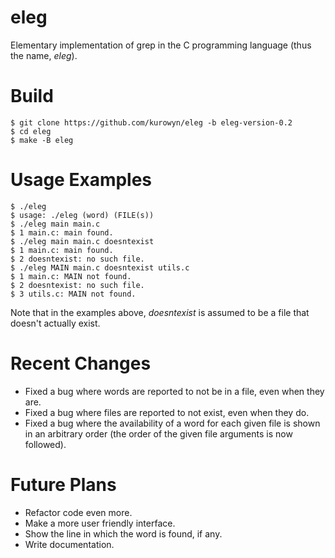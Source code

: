 # eleg
Elementary implementation of grep in the C programming language (thus the name, *eleg*).

# Build
```
$ git clone https://github.com/kurowyn/eleg -b eleg-version-0.2
$ cd eleg
$ make -B eleg
```

# Usage Examples
```
$ ./eleg
$ usage: ./eleg (word) (FILE(s))
$ ./eleg main main.c
$ 1 main.c: main found.
$ ./eleg main main.c doesntexist
$ 1 main.c: main found.
$ 2 doesntexist: no such file.
$ ./eleg MAIN main.c doesntexist utils.c
$ 1 main.c: MAIN not found.
$ 2 doesntexist: no such file.
$ 3 utils.c: MAIN not found.
```
Note that in the examples above, *doesntexist* is assumed to be a file that doesn't actually exist.

# Recent Changes
- Fixed a bug where words are reported to not be in a file, even when they are.
- Fixed a bug where files are reported to not exist, even when they do.
- Fixed a bug where the availability of a word for each given file is shown in an arbitrary order (the order of the given file arguments is now followed).

# Future Plans
- Refactor code even more.
- Make a more user friendly interface.
- Show the line in which the word is found, if any.
- Write documentation.
